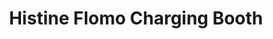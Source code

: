---
title: "Histine Flomo Charging Booth"
url: /ganta/histine-flomo-charging-booth/
shop: electronics
---